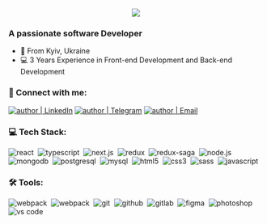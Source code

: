 <h1 align="center">
    <img src="https://readme-typing-svg.herokuapp.com/?font=Righteous&size=35&center=true&vCenter=true&width=500&height=70&duration=4000&lines=Hi+There!+👋;+I'm+Dmytro+Nikitin!;" />
</h1>

### A passionate software Developer

- 🌇 From Kyiv, Ukraine
- 💻 3 Years Experience in Front-end Development and Back-end Development

### 🤝 Connect with me:

[<img alt="author | LinkedIn" src="https://img.shields.io/badge/linkedin-0077B5.svg?&style=for-the-badge&logo=linkedin&logoColor=fff" />][linkedin]
[<img alt="author | Telegram" src="https://img.shields.io/badge/telegram-0088cc.svg?&style=for-the-badge&logo=telegram&logoColor=fff" />][telegram]
[<img alt="author | Email" src="https://img.shields.io/badge/email-C21325.svg?&style=for-the-badge&logo=gmail&logoColor=fff" />][email]

### 💻 Tech Stack:

<img alt="react" src="https://img.shields.io/badge/react-0a84ff.svg?&style=for-the-badge&logo=react&logoColor=fff&logoWidth=20&labelColor=4493f8" />&nbsp;
<img alt="typescript" src="https://img.shields.io/badge/typescript-0a84ff.svg?&style=for-the-badge&logo=typescript&logoColor=fff&logoWidth=20&labelColor=4493f8" />&nbsp;
<img alt="next.js"  src="https://img.shields.io/badge/next.js-0a84ff.svg?&style=for-the-badge&logo=next.js&logoColor=fff&logoWidth=20&labelColor=4493f8" />&nbsp;
<img alt="redux"  src="https://img.shields.io/badge/redux-0a84ff.svg?&style=for-the-badge&logo=redux&logoColor=fff&logoWidth=20&labelColor=4493f8"  />&nbsp;
<img alt="redux-saga"  src="https://img.shields.io/badge/redux saga-0a84ff.svg?&style=for-the-badge&logo=redux-saga&logoColor=fff&logoWidth=20&labelColor=4493f8"  />&nbsp;
<img alt="node.js"  src="https://img.shields.io/badge/node.js-0a84ff.svg?&style=for-the-badge&logo=node.js&logoColor=fff&logoWidth=20&labelColor=4493f8"  />&nbsp;
<img alt="mongodb"  src="https://img.shields.io/badge/mongodb-0a84ff.svg?&style=for-the-badge&logo=mongodb&logoColor=fff&logoWidth=20&labelColor=4493f8"  />&nbsp;
<img alt="postgresql"  src="https://img.shields.io/badge/postgresql-0a84ff.svg?&style=for-the-badge&logo=postgresql&logoColor=fff&logoWidth=20&labelColor=4493f8"  />&nbsp;
<img alt="mysql"  src="https://img.shields.io/badge/mysql-0a84ff.svg?&style=for-the-badge&logo=mysql&logoColor=fff&logoWidth=20&labelColor=4493f8"  />&nbsp;
<img alt="html5"  src="https://img.shields.io/badge/html-0a84ff.svg?&style=for-the-badge&logo=html5&logoColor=fff&logoWidth=20&labelColor=4493f8"  />&nbsp;
<img alt="css3"  src="https://img.shields.io/badge/css-0a84ff.svg?&style=for-the-badge&logo=css3&logoColor=fff&logoWidth=20&labelColor=4493f8"  />&nbsp;
<img alt="sass"  src="https://img.shields.io/badge/sass-0a84ff.svg?&style=for-the-badge&logo=sass&logoColor=fff&logoWidth=20&labelColor=4493f8"  />&nbsp;
<img alt="javascript"  src="https://img.shields.io/badge/javascript-0a84ff.svg?&style=for-the-badge&logo=javascript&logoColor=fff&logoWidth=20&labelColor=4493f8"  />&nbsp;

### 🛠 Tools:

<img alt="webpack"  src="https://img.shields.io/badge/webpack-0a84ff.svg?&style=for-the-badge&logo=webpack&logoColor=fff&logoWidth=20&labelColor=4493f8"  />&nbsp;
<img alt="webpack"  src="https://img.shields.io/badge/azure devops-0a84ff.svg?&style=for-the-badge&logo=azure-devops&logoColor=fff&logoWidth=20&labelColor=4493f8"  />&nbsp;
<img alt="git"  src="https://img.shields.io/badge/git-0a84ff.svg?&style=for-the-badge&logo=git&logoColor=fff&logoWidth=20&labelColor=4493f8"  />&nbsp;
<img alt="github"  src="https://img.shields.io/badge/github-0a84ff.svg?&style=for-the-badge&logo=github&logoColor=fff&logoWidth=20&labelColor=4493f8"  />&nbsp;
<img alt="gitlab"  src="https://img.shields.io/badge/gitlab-0a84ff.svg?&style=for-the-badge&logo=gitlab&logoColor=fff&logoWidth=20&labelColor=4493f8"  />&nbsp;
<img alt="figma"  src="https://img.shields.io/badge/figma-0a84ff.svg?&style=for-the-badge&logo=figma&logoColor=fff&logoWidth=20&labelColor=4493f8"  />&nbsp;
<img alt="photoshop"  src="https://img.shields.io/badge/photoshop-0a84ff.svg?&style=for-the-badge&logo=adobe-photoshop&logoColor=fff&logoWidth=20&labelColor=4493f8"  />&nbsp;
<img alt="vs code"  src="https://img.shields.io/badge/vs code-0a84ff.svg?&style=for-the-badge&logo=visual-studio-code&logoColor=fff&logoWidth=20&labelColor=4493f8"  />

[linkedin]: https://www.linkedin.com/in/dmytriy-nikitin/
[telegram]: https://t.me/peter_londone
[email]: mailto:dmitrii.oleksandrovich.nikitin@gmail.com
